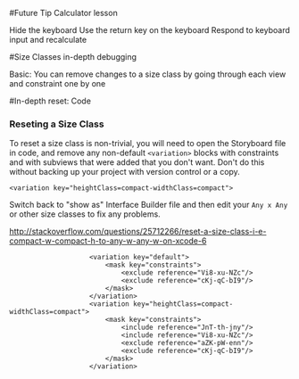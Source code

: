 #Future Tip Calculator lesson

Hide the keyboard
Use the return key on the keyboard
Respond to keyboard input and recalculate



#Size Classes in-depth debugging

Basic: You can remove changes to a size class by going through each view and constraint one by one

#In-depth reset: Code

### Reseting a Size Class ###
To reset a size class is non-trivial, you will need to open the Storyboard file in code, and remove any non-default `<variation>` blocks with constraints and with subviews that were added that you don't want. Don't do this without backing up your project with version control or a copy. 

	<variation key="heightClass=compact-widthClass=compact">

Switch back to "show as" Interface Builder file and then edit your `Any x Any` or other size classes to fix any problems.


http://stackoverflow.com/questions/25712266/reset-a-size-class-i-e-compact-w-compact-h-to-any-w-any-w-on-xcode-6


                        <variation key="default">
                            <mask key="constraints">
                                <exclude reference="Vi8-xu-NZc"/>
                                <exclude reference="cKj-qC-bI9"/>
                            </mask>
                        </variation>
                        <variation key="heightClass=compact-widthClass=compact">
                            <mask key="constraints">
                                <include reference="JnT-th-jny"/>
                                <include reference="Vi8-xu-NZc"/>
                                <exclude reference="aZK-pW-enn"/>
                                <exclude reference="cKj-qC-bI9"/>
                            </mask>
                        </variation>